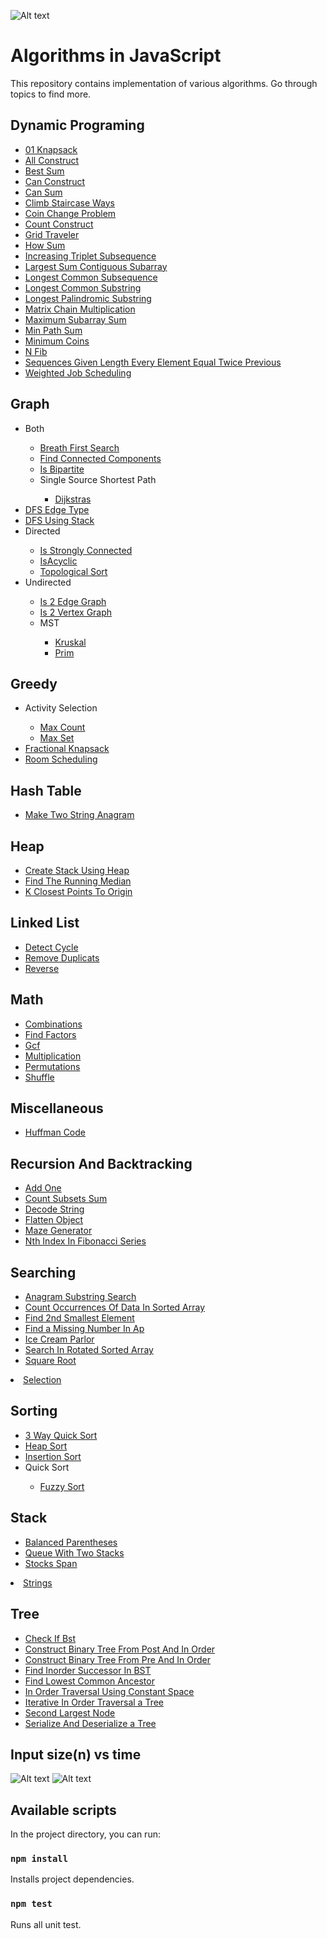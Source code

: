 ![Alt text](/topics.png "Topics")

# Algorithms in JavaScript

This repository contains implementation of various algorithms.
Go through topics to find more.

## Dynamic Programing
<ul>
    <li><a href='./src/topics/dynamic-programing/01-knapsack'>01 Knapsack</a></li>
    <li><a href='./src/topics/dynamic-programing/all-construct'>All Construct</a></li>
    <li><a href='./src/topics/dynamic-programing/best-sum'>Best Sum</a></li>
    <li><a href='./src/topics/dynamic-programing/can-construct'>Can Construct</a></li>
    <li><a href='./src/topics/dynamic-programing/can-sum'>Can Sum</a></li>
    <li><a href='./src/topics/dynamic-programing/climb-staircase-ways'>Climb Staircase Ways</a></li>
    <li><a href='./src/topics/dynamic-programing/coin-change-problem'>Coin Change Problem</a></li>
    <li><a href='./src/topics/dynamic-programing/count-construct'>Count Construct</a></li>
    <li><a href='./src/topics/dynamic-programing/grid-traveler'>Grid Traveler</a></li>
    <li><a href='./src/topics/dynamic-programing/how-sum'>How Sum</a></li>
    <li><a href='./src/topics/dynamic-programing/increasing-triplet-subsequence'>Increasing Triplet Subsequence</a></li>
    <li><a href='./src/topics/dynamic-programing/largest-sum-contiguous-subarray'>Largest Sum Contiguous Subarray</a></li>
    <li><a href='./src/topics/dynamic-programing/longest-common-subsequence'>Longest Common Subsequence</a></li>
    <li><a href='./src/topics/dynamic-programing/longest-common-substring'>Longest Common Substring</a></li>
    <li><a href='./src/topics/dynamic-programing/longest-palindromic-substring'>Longest Palindromic Substring</a></li>
    <li><a href='./src/topics/dynamic-programing/matrix-chain-multiplication'>Matrix Chain Multiplication</a></li>
    <li><a href='./src/topics/dynamic-programing/maximum-subarray-sum'>Maximum Subarray Sum</a></li>
    <li><a href='./src/topics/dynamic-programing/min-path-sum'>Min Path Sum</a></li>
    <li><a href='./src/topics/dynamic-programing/minimum-coins'>Minimum Coins</a></li>
    <li><a href='./src/topics/dynamic-programing/n-fib'>N Fib</a></li>
    <li><a href='./src/topics/dynamic-programing/sequences-given-length-every-element-equal-twice-previous'>Sequences Given Length Every Element Equal Twice Previous</a></li>
    <li><a href='./src/topics/dynamic-programing/weighted-job-scheduling'>Weighted Job Scheduling</a></li>
  </ul>

## Graph
<ul>
    <li>Both</li>
<ul>
      <li><a href='./src/topics/graph/both/breath-first-search'>Breath First Search</a></li>
      <li><a href='./src/topics/graph/both/find-connected-components'>Find Connected Components</a></li>
      <li><a href='./src/topics/graph/both/is-bipartite'>Is Bipartite</a></li>
      <li>Single Source Shortest Path</li>
<ul>
        <li><a href='./src/topics/graph/both/single-source-shortest-path/dijkstras'>Dijkstras</a></li>
      </ul>
    </ul>
    <li><a href='./src/topics/graph/DFS-edge-type'>DFS Edge Type</a></li>
    <li><a href='./src/topics/graph/DFS-using-stack'>DFS Using Stack</a></li>
    <li>Directed</li>
<ul>
      <li><a href='./src/topics/graph/directed/is-strongly-connected'>Is Strongly Connected</a></li>
      <li><a href='./src/topics/graph/directed/isAcyclic'>IsAcyclic</a></li>
      <li><a href='./src/topics/graph/directed/topological-sort'>Topological Sort</a></li>
    </ul>
    <li>Undirected</li>
<ul>
      <li><a href='./src/topics/graph/undirected/is-2-edge-graph'>Is 2 Edge Graph</a></li>
      <li><a href='./src/topics/graph/undirected/is-2-vertex-graph'>Is 2 Vertex Graph</a></li>
      <li>MST</li>
<ul>
        <li><a href='./src/topics/graph/undirected/MST/kruskal'>Kruskal</a></li>
        <li><a href='./src/topics/graph/undirected/MST/prim'>Prim</a></li>
      </ul>
    </ul>
  </ul>

## Greedy
<ul>
    <li>Activity Selection</li>
<ul>
      <li><a href='./src/topics/greedy/activity-selection/max-count'>Max Count</a></li>
      <li><a href='./src/topics/greedy/activity-selection/max-set'>Max Set</a></li>
    </ul>
    <li><a href='./src/topics/greedy/fractional-knapsack'>Fractional Knapsack</a></li>
    <li><a href='./src/topics/greedy/room-scheduling'>Room Scheduling</a></li>
  </ul>

## Hash Table
<ul>
    <li><a href='./src/topics/hash-table/make-two-string-anagram'>Make Two String Anagram</a></li>
  </ul>

## Heap
<ul>
    <li><a href='./src/topics/heap/create-stack-using-heap'>Create Stack Using Heap</a></li>
    <li><a href='./src/topics/heap/find-the-running-median'>Find The Running Median</a></li>
    <li><a href='./src/topics/heap/k-closest-points-to-origin'>K Closest Points To Origin</a></li>
  </ul>

## Linked List
<ul>
    <li><a href='./src/topics/linked-list/detect-cycle'>Detect Cycle</a></li>
    <li><a href='./src/topics/linked-list/remove-duplicats'>Remove Duplicats</a></li>
    <li><a href='./src/topics/linked-list/reverse'>Reverse</a></li>
  </ul>

## Math
<ul>
    <li><a href='./src/topics/math/combinations'>Combinations</a></li>
    <li><a href='./src/topics/math/find-factors'>Find Factors</a></li>
    <li><a href='./src/topics/math/gcf'>Gcf</a></li>
    <li><a href='./src/topics/math/multiplication'>Multiplication</a></li>
    <li><a href='./src/topics/math/permutations'>Permutations</a></li>
    <li><a href='./src/topics/math/shuffle'>Shuffle</a></li>
  </ul>

## Miscellaneous
<ul>
    <li><a href='./src/topics/miscellaneous/huffman-code'>Huffman Code</a></li>
  </ul>

## Recursion And Backtracking
<ul>
    <li><a href='./src/topics/recursion-and-backtracking/add-one'>Add One</a></li>
    <li><a href='./src/topics/recursion-and-backtracking/count-subsets-sum'>Count Subsets Sum</a></li>
    <li><a href='./src/topics/recursion-and-backtracking/decode-string'>Decode String</a></li>
    <li><a href='./src/topics/recursion-and-backtracking/flatten-object'>Flatten Object</a></li>
    <li><a href='./src/topics/recursion-and-backtracking/maze-generator'>Maze Generator</a></li>
    <li><a href='./src/topics/recursion-and-backtracking/nth-index-in-fibonacci-series'>Nth Index In Fibonacci Series</a></li>
  </ul>

## Searching
<ul>
    <li><a href='./src/topics/searching/anagram-substring-search'>Anagram Substring Search</a></li>
    <li><a href='./src/topics/searching/count-occurrences-of-data-in-sorted-array'>Count Occurrences Of Data In Sorted Array</a></li>
    <li><a href='./src/topics/searching/find-2nd-smallest-element'>Find 2nd Smallest Element</a></li>
    <li><a href='./src/topics/searching/find-a-missing-number-in-ap'>Find a Missing Number In Ap</a></li>
    <li><a href='./src/topics/searching/ice-cream-parlor'>Ice Cream Parlor</a></li>
    <li><a href='./src/topics/searching/search-in-rotated-sorted-array'>Search In Rotated Sorted Array</a></li>
    <li><a href='./src/topics/searching/square-root'>Square Root</a></li>
  </ul>
  <li><a href='./src/topics/selection'>Selection</a></li>

## Sorting
<ul>
    <li><a href='./src/topics/sorting/3-way-quick-sort'>3 Way Quick Sort</a></li>
    <li><a href='./src/topics/sorting/heap-sort'>Heap Sort</a></li>
    <li><a href='./src/topics/sorting/insertion-sort'>Insertion Sort</a></li>
    <li>Quick Sort</li>
<ul>
      <li><a href='./src/topics/sorting/quick-sort/fuzzy-sort'>Fuzzy Sort</a></li>
    </ul>
  </ul>

## Stack
<ul>
    <li><a href='./src/topics/stack/balanced-parentheses'>Balanced Parentheses</a></li>
    <li><a href='./src/topics/stack/queue-with-two-stacks'>Queue With Two Stacks</a></li>
    <li><a href='./src/topics/stack/stocks-span'>Stocks Span</a></li>
  </ul>
  <li><a href='./src/topics/strings'>Strings</a></li>

## Tree
<ul>
    <li><a href='./src/topics/tree/check-if-bst'>Check If Bst</a></li>
    <li><a href='./src/topics/tree/construct-binary-tree-from-post-and-in-order'>Construct Binary Tree From Post And In Order</a></li>
    <li><a href='./src/topics/tree/construct-binary-tree-from-pre-and-in-order'>Construct Binary Tree From Pre And In Order</a></li>
    <li><a href='./src/topics/tree/find-inorder-successor-in-BST'>Find Inorder Successor In BST</a></li>
    <li><a href='./src/topics/tree/find-lowest-common-ancestor'>Find Lowest Common Ancestor</a></li>
    <li><a href='./src/topics/tree/in-order-traversal-using-constant-space'>In Order Traversal Using Constant Space</a></li>
    <li><a href='./src/topics/tree/iterative-in-order-traversal-a-tree'>Iterative In Order Traversal a Tree</a></li>
    <li><a href='./src/topics/tree/second-largest-node'>Second Largest Node</a></li>
    <li><a href='./src/topics/tree/serialize-and-deserialize-a-tree'>Serialize And Deserialize a Tree</a></li>
  </ul>

## Input size(n) vs time

![Alt text](/order.png "order-of-growth")
![Alt text](/time-complexities.png "rate-of-growth")

## Available scripts

In the project directory, you can run:

### `npm install`

Installs project dependencies.

### `npm test`

Runs all unit test.
